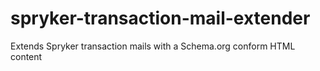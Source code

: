 # spryker-transaction-mail-extender
Extends Spryker transaction mails with a Schema.org conform HTML content
